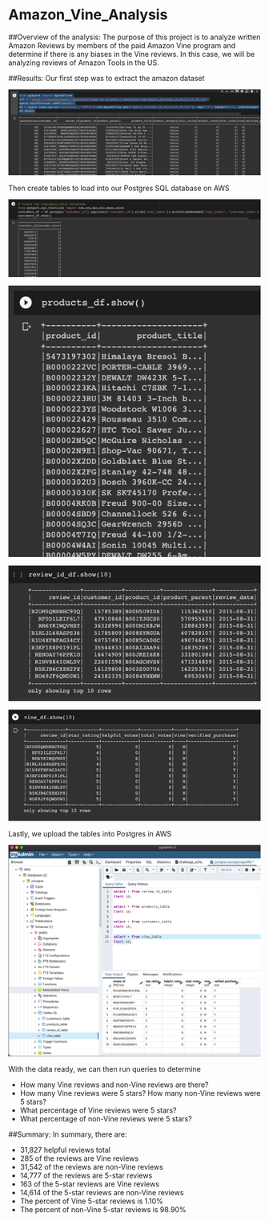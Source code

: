 # Amazon_Vine_Analysis

##Overview of the analysis:
The purpose of this project is to analyze written Amazon Reviews by members of the paid
Amazon Vine program and determine if there is any biases in the Vine reviews. In this case,
we will be analyzing reviews of Amazon Tools in the US.

##Results:
Our first step was to extract the amazon dataset

![Extract the dataset](Resources/screenshot1.png)

Then create tables to load into our Postgres SQL database on AWS

![Customer Table](Resources/screenshot2.png)

![Product Table](Resources/screenshot3.png)

![Review Table](Resources/screenshot4.png)

![Vine Table](Resources/screenshot5.png)

Lastly, we upload the tables into Postgres in AWS

![AWS Postgres SQL](Resources/screenshot6.png)

With the data ready, we can then run queries to determine

- How many Vine reviews and non-Vine reviews are there?
- How many Vine reviews were 5 stars? How many non-Vine reviews were 5 stars?
- What percentage of Vine reviews were 5 stars?
- What percentage of non-Vine reviews were 5 stars?

##Summary:
In summary, there are:
- 31,827 helpful reviews total
- 285 of the reviews are Vine reviews
- 31,542 of the reviews are non-Vine reviews
- 14,777 of the reviews are 5-star reviews
- 163 of the 5-star reviews are Vine reviews
- 14,614 of the 5-star reviews are non-Vine reviews
- The percent of Vine 5-star reviews is 1.10%
- The percent of non-Vine 5-star reviews is 98.90%